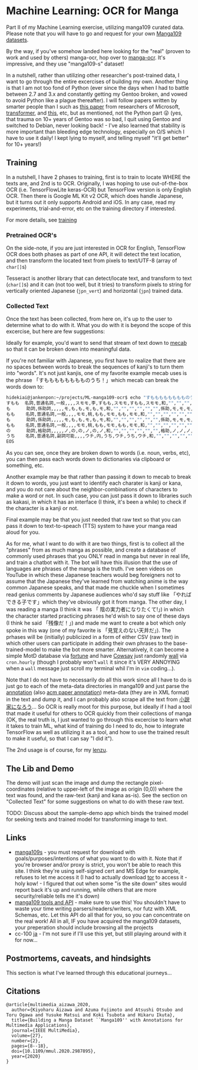 # Machine Learning: OCR for Manga

Part II of my Machine Learning exercise, utilizing manga109 curated data.  Please note that you will have to go and request for your own [Manga109 datasets](http://www.manga109.org/ja/index.html).

By the way, if you've somehow landed here looking for the "real" (proven to work and used by others) manga-ocr, hop over to [manga-ocr](https://github.com/kha-white/manga-ocr).  It's impressive, and they use "manga109-s" dataset!

In a nutshell, rather than utilizing other researcher's post-trained data, I want to go through the entire excercises of building my own.  Another thing is that I am not too fond of Python (ever since the days when I had to battle between 2.7 and 3.x and constantly getting my Gentoo broken, and vowed to avoid Python like a plague thereafter).  I will follow papers written by smarter people than I such as [this paper](https://github.com/microsoft/unilm/tree/master/trocr) from researchers of Microsoft, [transformer](https://github.com/huggingface/transformers), and [this](https://huggingface.co/docs/transformers/v4.40.2/en/model_doc/vision-encoder-decoder#transformers.VisionEncoderDecoderModel), etc, but as mentioned, not the Python part :stuck_out_tongue_winking_eye: (yes, that trauma on 10+ years of Gentoo was so bad, I quit using Gentoo and switched to Debian, never looking back! - I've also learned that stability is more important than bleeding edge technology, especially on O/S which I have to use it daily!  I kept lying to myself, and telling myself "it'll get better" for 10+ years!)

## Training

In a nutshell, I have 2 phases to training, first is to train to locate WHERE the texts are, and 2nd is to OCR.  Originally, I was hoping to use out-of-the-box OCR (i.e. TensorFlowLite keras-OCR) but TensorFlow version is only English OCR.  Then there is Google ML Kit v2 OCR, which does handle Japanese, but it turns out it only supports Android and iOS.  In any case, read my experiments, trial-and-error, etc on the training directory if interested.

For more details, see [training](training/README.md)

### Pretrained OCR's

On the side-note, if you are just interested in OCR for English, TensorFlow OCR does both phases as part of one API, it will detect the text location, and then transform the located text from pixels to text/UTF-8 (array of `char[]`s)

Tesseract is another library that can detect/locate text, and transform to text (`char[]`s) and it can (not too well, but it tries) to transform pixels to string for vertically oriented Japanese (`jpn_vert`) and horizontal (`jpn`) trained data.

### Collected Text

Once the text has been collected, from here on, it's up to the user to determine what to do with it.  What you do with it is beyond the scope of this excercise, but here are few suggestions:

Ideally for example, you'd want to send that stream of text down to [mecab](https://github.com/taku910/mecab) so that it can be broken down into meaningful data.

If you're not familiar with Japanese, you first have to realize that there are no spaces between words to break the sequences of kanji's to turn them into "words".  It's not just kanjis, one of my favorite example mecab uses is the phrase 「すもももももももものうち！」which mecab can break the words down to:

  ```bash
hidekiai@jankenpon:~/projects/ML-manga109-ocr$ echo "すもももももももものうち" | mecab
すもも  名詞,普通名詞,一般,,,,スモモ,李,すもも,スモモ,すもも,スモモ,和,"","","","","","",体,スモモ,スモモ,スモモ,スモモ,"0","C2","",15660352771596800,56972
も      助詞,係助詞,,,,,モ,も,も,モ,も,モ,和,"","","","","","",係助,モ,モ,モ,モ,"","動詞%F2@-1,形容詞%F4@-2,名詞%F1","",10324972564259328,37562
もも    名詞,普通名詞,一般,,,,モモ,桃,もも,モモ,もも,モモ,和,"","","","","","",体,モモ,モモ,モモ,モモ,"0","C3","",10425303000293888,37927
も      助詞,係助詞,,,,,モ,も,も,モ,も,モ,和,"","","","","","",係助,モ,モ,モ,モ,"","動詞%F2@-1,形容詞%F4@-2,名詞%F1","",10324972564259328,37562
もも    名詞,普通名詞,一般,,,,モモ,桃,もも,モモ,もも,モモ,和,"","","","","","",体,モモ,モモ,モモ,モモ,"0","C3","",10425303000293888,37927
の      助詞,格助詞,,,,,ノ,の,の,ノ,の,ノ,和,"","","","","","",格助,ノ,ノ,ノ,ノ,"","名詞%F1","",7968444268028416,28989
うち    名詞,普通名詞,副詞可能,,,,ウチ,内,うち,ウチ,うち,ウチ,和,"","","","","","",体,ウチ,ウチ,ウチ,ウチ,"0","C3","",881267193291264,3206
EOS
  ```
  
As you can see, once they are broken down to words (i.e. noun, verbs, etc), you can then pass each words down to dictionaries via clipboard or something, etc.

Another example may be that rather than passing it down to mecab to break it down to words, you just want to identify each charater is kanji or kana, and you do not care about the neighbor-combinations of characters to make a word or not.  In such case, you can just pass it down to libraries such as kakasi, in which it has an interface (I think, it's been a while) to check if the character is a kanji or not.

Final example may be that you just needed that raw text so that you can pass it down to text-to-speach (TTS) system to have your manga read aloud for you.

As for me, what I want to do with it are two things, first is to collect all the "phrases" from as much manga as possible, and create a database of commonly used phrases that you ONLY read in manga but never in real life, and train a chatbot with it.  The bot will have this illusion that the use of languages are phrases of the manga is the truth.  I've seen videos on YouTube in which these Japanese teachers would beg foreigners not to assume that the Japanese they've learned from watching anime is the way common Japanese speaks, and that made me chuckle when I sometimes read genius comments by Japanese audiences who'd say stuff like 「やればできる子です」which they've obviously got it from manga.  The other day, I was reading a manga (I think it was 「 陰の実力者になりたくて!」) in which the character started practicing phrases he'd wish to say one of these days (I think he said 「残像だ！」) and made me want to create a bot which only spoke in this way (one of my favorite is 「見覚えのない天井だ」).  The prhases will be (initially) publicized in a form of either CSV (raw text) in which other users can participate in adding their own phrases to the base-trained-model to make the bot more smarter.  Alternatively, it can become a simple MotD database via [fortune](https://linux.die.net/man/6/fortune) and have [Cowsay](https://linux.die.net/man/1/cowsay) just randomly [wall](https://linux.die.net/man/1/wall) via `cron.hourly` (though I probably won't `wall` it since  it's VERY ANNOYING when a `wall` message just scroll my terminal whil I'm in `vim` coding...).  

Note that I do not have to necessarily do all this work since all I have to do is just go to each of the meta-data directories in manga109 and just parse the [annotation](http://www.manga109.org/ja/annotations.html) (also [acm paper annotation](https://dl.acm.org/doi/10.1145/3011549.3011551)) meta-data (they are in XML format) in the text and dump it, and I can probably also scrape all the text from [小説家になろう](https://syosetu.com/)...  So OCR is really moot for this purpose, but ideally if I had a tool that made it useful for others to OCR quickly from their collections of manga (OK, the real truth is, I just wanted to go through this excercise to learn what it takes to train ML, what kind of training do I need to do, how to integrate TensorFlow as well as utilizing it as a tool, and how to use the trained result to make it useful, so that I can say "I did it").

The 2nd usage is of course, for my [lenzu](https://github.com/HidekiAI/lenzu).

## The Lib and Demo

The demo will just scan the image and dump the rectangle pixel-coordinates (relative to upper-left of the image as origin (0,0)) where the text was found, and the raw-text (kanji and kana as-is).  See the section on "Collected Text" for some suggestions on what to do with these raw text.

TODO: Discuss about the sample-demo app which binds the trained model for seeking texts and trained model for transforming image to text.

## Links

- [manga109s](http://www.manga109.org/ja/index.html) - you must request for download with goals/purposes/intentions of what you want to do with it.  Note that if you're browser and/or proxy is strict, you won't be able to reach this site.  I think they're using self-signed cert and MS Edge for example, refuses to let me access it (I had to actually download [tor](https://www.torproject.org/) to access it - holy kow! - I figured that out when some "is the site down" sites would report back it's up and running, while others that are more security/reliable tells me it's down)
- [manga109 tools and API](https://github.com/manga109) - make sure to use this!  You shouldn't have to waste your time writing parsers/readers/writers, nor futz with XML Schemas, etc.  Let this API do all that for you, so you can concentrate on the real work!  All in all, IF you have acquired the manga109 datasets, your preperation should include browsing all the projects 
- cc-100 [ja](https://data.statmt.org/cc-100/ja.txt.xz) - I'm not sure if I'll use this yet, but still playing around with it for now...

## Postmortems, caveats, and hindsights

This section is what I've learned through this educational journeys...

## Citations

  ```
  @article{multimedia_aizawa_2020,
    author={Kiyoharu Aizawa and Azuma Fujimoto and Atsushi Otsubo and Toru Ogawa and Yusuke Matsui and Koki Tsubota and Hikaru Ikuta},
    title={Building a Manga Dataset ``Manga109'' with Annotations for Multimedia Applications},
    journal={IEEE MultiMedia},
    volume={27},
    number={2},
    pages={8--18},
    doi={10.1109/mmul.2020.2987895},
    year={2020}
  }
  ```